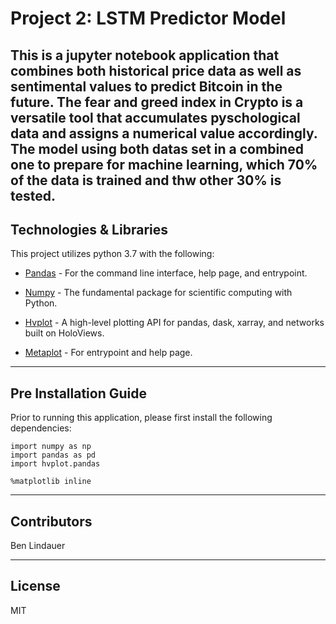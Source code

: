 # Project 2: LSTM Predictor Model 
This is a jupyter notebook application that combines both historical price data as well as sentimental values to predict Bitcoin in the future. The fear and greed index in Crypto is a versatile tool that accumulates pyschological data and assigns a numerical value accordingly. The model using both datas set in a combined one to prepare for machine learning, which 70% of the data is trained and thw other 30% is tested.
---

## Technologies & Libraries

This project utilizes python 3.7 with the following:

* [Pandas](https://github.com/pandas-dev/pandas) - For the command line interface, help page, and entrypoint.

* [Numpy](https://github.com/numpy/numpy) - The fundamental package for scientific computing with Python.

* [Hvplot](https://github.com/holoviz/hvplot) - A high-level plotting API for pandas, dask, xarray, and networks built on HoloViews.

* [Metaplot](https://github.com/matplotlib/matplotlib) - For entrypoint and help page.


---

## Pre Installation Guide

Prior to running this application, please first install the following dependencies:

```
import numpy as np
import pandas as pd
import hvplot.pandas

%matplotlib inline
```

---

## Contributors

Ben Lindauer

---

## License

MIT
